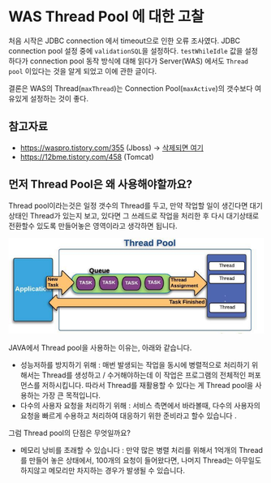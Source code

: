 # WAS Thread Pool 에 대한 고찰
처음 시작은 JDBC connection 에서 timeout으로 인한 오류 조사였다. JDBC connection pool 설정 중에 `validationSQL`을 설정하다.
`testWhileIdle` 값을 설정하다가 connection pool 동작 방식에 대해 읽다가 Server(WAS) 에서도 `Thread pool` 이있다는 것을 알게
되었고 이에 관한 글이다. 

결론은 WAS의 Thread(`maxThread`)는 Connection Pool(`maxActive`)의 갯수보다 여유있게 설정하는 것이 좋다.
 
## 참고자료
- https://waspro.tistory.com/355 (Jboss) -> [삭제되면 여기](./Jboss/jboss-threadpool-configuration.md)
- https://12bme.tistory.com/458 (Tomcat) 


## 먼저 Thread Pool은 왜 사용해야할까요? 

Thread pool이라는것은 일정 갯수의 Thread를 두고, 만약 작업할 일이 생긴다면 대기상태인 Thread가 있는지 보고, 있다면 
그 쓰레드로 작업을 처리한 후 다시 대기상태로 전환할수 있도록 만들어놓은 영역이라고 생각하면 됩니다.

![서버 쓰레드풀](./images/was-thread-pool.jpg)

JAVA에서 Thread pool을 사용하는 이유는, 아래와 같습니다.

- 성능저하를 방지하기 위해 : 매번 발생되는 작업을 동시에 병렬적으로 처리하기 위해서는 Thread를 생성하고 / 수거해야하는데 
이 작업은 프로그램의 전체적인 퍼포먼스를 저하시킵니다. 따라서 Thread를 재활용할 수 있다는 게 Thread pool을 사용하는 가장 큰 목적입니다.
- 다수의 사용자 요청을 처리하기 위해 : 서비스 측면에서 바라볼때, 다수의 사용자의 요청을 빠르게 수용하고 
처리하여 대응하기 위한 준비라고 할수 있습니다 .

그럼 Thread pool의 단점은 무엇일까요?

- 메모리 낭비를 초래할 수 있습니다 : 만약 많은 병렬 처리를 위해서 1억개의 Thread를 만들어 놓은 상태에서, 
100개의 요청이 들어왔다면, 나머지 Thread는 아무일도 하지않고 메모리만 차지하는 경우가 발생될 수 있습니다.
